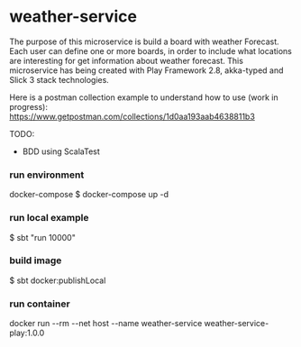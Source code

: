 # weather-service
The purpose of this microservice is build a board with weather Forecast. Each user can define one or more boards, 
in order to include what locations are interesting for get information about weather forecast.
This microservice has being created with Play Framework 2.8, akka-typed and Slick 3 stack technologies. 

Here is a postman collection example to understand how to use (work in progress):
https://www.getpostman.com/collections/1d0aa193aab4638811b3

TODO:
- BDD using ScalaTest

### run environment
docker-compose $ docker-compose up -d

### run local example
$ sbt "run 10000"

### build image
$ sbt docker:publishLocal

### run container
docker run --rm --net host --name weather-service weather-service-play:1.0.0

